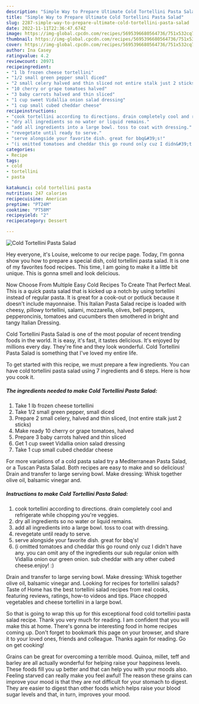 ```yaml
---
description: "Simple Way to Prepare Ultimate Cold Tortellini Pasta Salad"
title: "Simple Way to Prepare Ultimate Cold Tortellini Pasta Salad"
slug: 2287-simple-way-to-prepare-ultimate-cold-tortellini-pasta-salad
date: 2022-11-11T22:36:47.674Z
image: https://img-global.cpcdn.com/recipes/5695396680564736/751x532cq70/cold-tortellini-pasta-salad-recipe-main-photo.jpg
thumbnail: https://img-global.cpcdn.com/recipes/5695396680564736/751x532cq70/cold-tortellini-pasta-salad-recipe-main-photo.jpg
cover: https://img-global.cpcdn.com/recipes/5695396680564736/751x532cq70/cold-tortellini-pasta-salad-recipe-main-photo.jpg
author: Ina Casey
ratingvalue: 4.2
reviewcount: 20971
recipeingredient:
- "1 lb frozen cheese tortellini"
- "1/2 small green pepper small diced"
- "2 small celery halved and thin sliced not entire stalk just 2 sticks"
- "10 cherry or grape tomatoes halved"
- "3 baby carrots halved and thin sliced"
- "1 cup sweet Vidallia onion salad dressing"
- "1 cup small cubed cheddar cheese"
recipeinstructions:
- "cook tortellini according to directions. drain completely cool and refrigerate while chopping you&#39;re veggies."
- "dry all ingredients so no water or liquid remains."
- "add all ingredients into a large bowl. toss to coat with dressing."
- "revegetate until ready to serve."
- "serve alongside your favorite dish. great for bbq&#39;s!"
- "(i omitted tomatoes and cheddar this go round only cuz I didn&#39;t have any. you can omit any of the ingredients our sub regular onion with Vidallia onion our green onion. sub cheddar with any other cubed cheese.enjoy! :)"
categories:
- Recipe
tags:
- cold
- tortellini
- pasta

katakunci: cold tortellini pasta 
nutrition: 247 calories
recipecuisine: American
preptime: "PT24M"
cooktime: "PT58M"
recipeyield: "2"
recipecategory: Dessert

---
```



![Cold Tortellini Pasta Salad](https://img-global.cpcdn.com/recipes/5695396680564736/751x532cq70/cold-tortellini-pasta-salad-recipe-main-photo.jpg)

Hey everyone, it's Louise, welcome to our recipe page. Today, I'm gonna show you how to prepare a special dish, cold tortellini pasta salad. It is one of my favorites food recipes. This time, I am going to make it a little bit unique. This is gonna smell and look delicious.

Now Choose From Multiple Easy Cold Recipes To Create That Perfect Meal. This is a quick pasta salad that is kicked up a notch by using tortellini instead of regular pasta. It is great for a cook-out or potluck because it doesn&#39;t include mayonnaise. This Italian Pasta Salad recipe is loaded with cheesy, pillowy tortellini, salami, mozzarella, olives, bell peppers, pepperoncinis, tomatoes and cucumbers then smothered in bright and tangy Italian Dressing.

Cold Tortellini Pasta Salad is one of the most popular of recent trending foods in the world. It is easy, it's fast, it tastes delicious. It's enjoyed by millions every day. They're fine and they look wonderful. Cold Tortellini Pasta Salad is something that I've loved my entire life.


To get started with this recipe, we must prepare a few ingredients. You can have cold tortellini pasta salad using 7 ingredients and 6 steps. Here is how you cook it.

<!--inarticleads1-->

##### The ingredients needed to make Cold Tortellini Pasta Salad:

1. Take 1 lb frozen cheese tortellini
1. Take 1/2 small green pepper, small diced
1. Prepare 2 small celery, halved and thin sliced, (not entire stalk just 2 sticks)
1. Make ready 10 cherry or grape tomatoes, halved
1. Prepare 3 baby carrots halved and thin sliced
1. Get 1 cup sweet Vidallia onion salad dressing
1. Take 1 cup small cubed cheddar cheese


For more variations of a cold pasta salad try a Mediterranean Pasta Salad, or a Tuscan Pasta Salad. Both recipes are easy to make and so delicious! Drain and transfer to large serving bowl. Make dressing: Whisk together olive oil, balsamic vinegar and. 

<!--inarticleads2-->

##### Instructions to make Cold Tortellini Pasta Salad:

1. cook tortellini according to directions. drain completely cool and refrigerate while chopping you&#39;re veggies.
1. dry all ingredients so no water or liquid remains.
1. add all ingredients into a large bowl. toss to coat with dressing.
1. revegetate until ready to serve.
1. serve alongside your favorite dish. great for bbq&#39;s!
1. (i omitted tomatoes and cheddar this go round only cuz I didn&#39;t have any. you can omit any of the ingredients our sub regular onion with Vidallia onion our green onion. sub cheddar with any other cubed cheese.enjoy! :)


Drain and transfer to large serving bowl. Make dressing: Whisk together olive oil, balsamic vinegar and. Looking for recipes for tortellini salads? Taste of Home has the best tortellini salad recipes from real cooks, featuring reviews, ratings, how-to videos and tips. Place chopped vegetables and cheese tortellini in a large bowl. 

So that is going to wrap this up for this exceptional food cold tortellini pasta salad recipe. Thank you very much for reading. I am confident that you will make this at home. There's gonna be interesting food in home recipes coming up. Don't forget to bookmark this page on your browser, and share it to your loved ones, friends and colleague. Thanks again for reading. Go on get cooking!

Grains can be great for overcoming a terrible mood. Quinoa, millet, teff and barley are all actually wonderful for helping raise your happiness levels. These foods fill you up better and that can help you with your moods also. Feeling starved can really make you feel awful! The reason these grains can improve your mood is that they are not difficult for your stomach to digest. They are easier to digest than other foods which helps raise your blood sugar levels and that, in turn, improves your mood.
